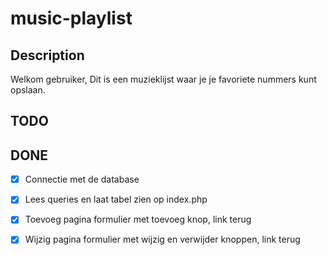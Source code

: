 # music-playlist

## Description
Welkom gebruiker,
Dit is een muzieklijst waar je je favoriete nummers kunt opslaan.

## TODO 

## DONE
- [X] Connectie met de database
- [X] Lees queries en laat tabel zien op index.php
- [X] Toevoeg pagina formulier met toevoeg knop, link terug
- [X] Wijzig pagina formulier met wijzig en verwijder knoppen, link terug

